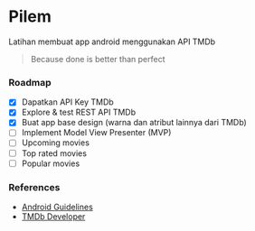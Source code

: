 # Pilem

Latihan membuat app android menggunakan API TMDb
> Because done is better than perfect

### Roadmap
* [x] Dapatkan API Key TMDb
* [x] Explore & test REST API TMDb
* [x] Buat app base design (warna dan atribut lainnya dari TMDb)
* [ ] Implement Model View Presenter (MVP)
* [ ] Upcoming movies
* [ ] Top rated movies
* [ ] Popular movies

### References
* [Android Guidelines][adgl_url]
* [TMDb Developer][tmdb_url]

[tmdb_url]: https://developers.themoviedb.org
[adgl_url]: https://github.com/ribot/android-guidelines
